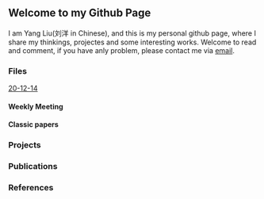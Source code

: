 ## Welcome to my Github Page
I am Yang Liu(刘洋 in Chinese), and this is my personal github page, where I share my thinkings, projectes and some interesting works. Welcome to read and comment, if you have anly problem, please contact me via [email](mailto:yang_liu20@fudan.edu.cn).

### Files

[20-12-14](https://github.com/langeliu/WeeklyMettings/blob/main/201214-MIL%E5%AE%9E%E9%AA%8C%E5%A4%8D%E7%8E%B0%E7%AC%94%E8%AE%B0.md) 

#### Weekly Meeting


#### Classic papers

### Projects

### Publications 

### References
